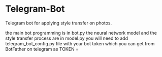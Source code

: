 # Telegram-Bot
Telegram bot for applying style transfer on photos.

the main bot programming is in bot.py
the neural network model and the style transfer process are in model.py
you will need to add telegram_bot_config.py file with your bot token which you can get from BotFather on telegram as TOKEN = <your token>
